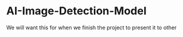 # AI-Image-Detection-Model

We will want this for when we finish the project to present it to other 